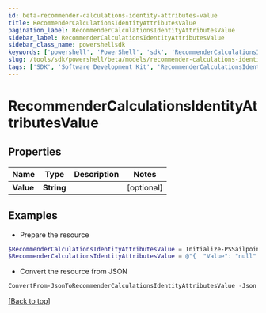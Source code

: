 ```yaml
---
id: beta-recommender-calculations-identity-attributes-value
title: RecommenderCalculationsIdentityAttributesValue
pagination_label: RecommenderCalculationsIdentityAttributesValue
sidebar_label: RecommenderCalculationsIdentityAttributesValue
sidebar_class_name: powershellsdk
keywords: ['powershell', 'PowerShell', 'sdk', 'RecommenderCalculationsIdentityAttributesValue', 'BetaRecommenderCalculationsIdentityAttributesValue'] 
slug: /tools/sdk/powershell/beta/models/recommender-calculations-identity-attributes-value
tags: ['SDK', 'Software Development Kit', 'RecommenderCalculationsIdentityAttributesValue', 'BetaRecommenderCalculationsIdentityAttributesValue']
---
```



# RecommenderCalculationsIdentityAttributesValue

## Properties

Name | Type | Description | Notes
------------ | ------------- | ------------- | -------------
**Value** | **String** |  | [optional] 

## Examples

- Prepare the resource
```powershell
$RecommenderCalculationsIdentityAttributesValue = Initialize-PSSailpoint.BetaRecommenderCalculationsIdentityAttributesValue  -Value null
$RecommenderCalculationsIdentityAttributesValue = @"{  "Value": "null" }"@
```

- Convert the resource from JSON
```powershell
ConvertFrom-JsonToRecommenderCalculationsIdentityAttributesValue -Json $RecommenderCalculationsIdentityAttributesValue
```


[[Back to top]](#) 

